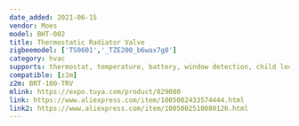 ```yaml
---
date_added: 2021-06-15
vendor: Moes
model: BHT-002  
title: Thermostatic Radiator Valve
zigbeemodel: ['TS0601','_TZE200_b6wax7g0']
category: hvac
supports: thermostat, temperature, battery, window detection, child lock
compatible: [z2m]
z2m: BRT-100-TRV 
mlink: https://expo.tuya.com/product/829080
link: https://www.aliexpress.com/item/1005002433574444.html
link2: https://www.aliexpress.com/item/1005002510080126.html
---
```

